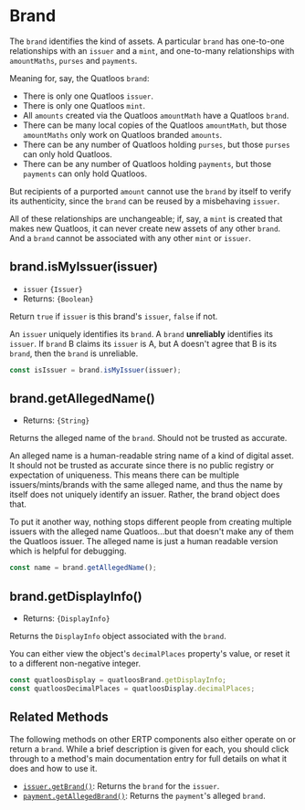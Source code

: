 # Brand
The `brand` identifies the kind of assets. A particular `brand` has one-to-one relationships
with an `issuer` and a `mint`, and one-to-many relationships with `amountMaths`, `purses` and `payments`.

Meaning for, say, the Quatloos `brand`:
- There is only one Quatloos `issuer`.
- There is only one Quatloos `mint`.
- All `amounts` created via the Quatloos `amountMath` have a Quatloos `brand`.
- There can be many local copies of the Quatloos `amountMath`, but those `amountMaths` only work on Quatloos branded `amounts`.
- There can be any number of Quatloos holding `purses`, but those `purses` can only hold Quatloos.
- There can be any number of Quatloos holding `payments`, but those `payments` can only hold Quatloos.

But recipients of a 
purported `amount` cannot use the `brand` by itself to verify its authenticity,
since the `brand` can be reused by a misbehaving `issuer`.

All of these relationships are unchangeable; if, say, a `mint` is created that makes new Quatloos, it
can never create new assets of any other `brand`. And a `brand` cannot be associated with any other `mint` or
`issuer`.

## brand.isMyIssuer(issuer)
- `issuer` `{Issuer}`
- Returns: `{Boolean}`

Return `true` if `issuer` is this brand's `issuer`, `false` if not.

An `issuer` uniquely identifies its `brand`. A `brand` **unreliably** identifies 
its `issuer`. If `brand` B claims its `issuer` is A, but A doesn't agree 
that B is its `brand`, then the `brand` is unreliable.

```js
const isIssuer = brand.isMyIssuer(issuer);
```

## brand.getAllegedName()
- Returns: `{String}`

Returns the alleged name of the `brand`. Should not be trusted as accurate.

An alleged name is a human-readable string name of a kind of digital asset. 
It should not be trusted as accurate since there is no public registry or 
expectation of uniqueness. This means there can be multiple issuers/mints/brands 
with the same alleged name, and thus the name by itself does not uniquely 
identify an issuer. Rather, the brand object does that.

To put it another way, nothing stops different people from creating multiple 
issuers with the alleged name Quatloos...but that doesn't make any of them the 
Quatloos issuer. The alleged name is just a human readable version which is 
helpful for debugging.
```js
const name = brand.getAllegedName();
```

## brand.getDisplayInfo()
- Returns: `{DisplayInfo}`

Returns the `DisplayInfo` object associated with the `brand`. 

You can either view the object's `decimalPlaces` property's value,
or reset it to a different non-negative integer. 
```js
const quatloosDisplay = quatloosBrand.getDisplayInfo;
const quatloosDecimalPlaces = quatloosDisplay.decimalPlaces;
```

## Related Methods

The following methods on other ERTP components also either operate on or 
return a `brand`. While a brief description is given for each, you should click through
to a method's main documentation entry for full details on what it does and how
to use it. 
- [`issuer.getBrand()`](./issuer.md#issuer-getbrand): Returns
the `brand` for the `issuer`.  
- [`payment.getAllegedBrand()`](./payment.md#payment-getallegedbrand): Returns
the `payment`'s alleged `brand`.

